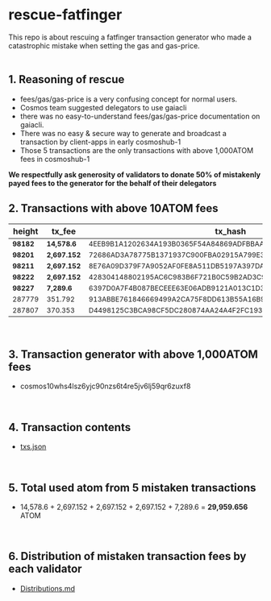 # rescue-fatfinger

This repo is about rescuing a fatfinger transaction generator who made a catastrophic mistake when setting the gas and gas-price.
<br />
<br />

## 1. Reasoning of rescue

- fees/gas/gas-price is a very confusing concept for normal users.
- Cosmos team suggested delegators to use gaiacli
- there was no easy-to-understand fees/gas/gas-price documentation on gaiacli.
- There was no easy & secure way to generate and broadcast a transaction by client-apps in early cosmoshub-1
- Those 5 transactions are the only transactions with above 1,000ATOM fees in cosmoshub-1

**We respectfully ask generosity of validators to donate 50% of mistakenly payed fees to the generator for the behalf of their delegators**
<br />


## 2. Transactions with above 10ATOM fees

height | tx_fee | tx_hash | tx_generator
--- | --- | --- | ---
<sub>**98182**</sub> | <sub>**14,578.6**</sub> | <sub>4EEB9B1A1202634A193B0365F54A84869ADFBBAAA94F30F01DB599725F1ED034</sub> | <sub>cosmos10whs4lsz6yjc90nzs6t4re5jv6lj59qr6zuxf8</sub>
<sub>**98201**</sub> | <sub>**2,697.152**</sub> | <sub>72686AD3A78775B1371937C900FBA02915A799E3763ADB35013F7A614E6596B4</sub> | <sub>cosmos10whs4lsz6yjc90nzs6t4re5jv6lj59qr6zuxf8</sub>
<sub>**98211**</sub> | <sub>**2,697.152**</sub> | <sub>8E76A09D379F7A9052AF0FE8A511DB5197A397DA0D4FF53C9982B4A51B6E40DB</sub> | <sub>cosmos10whs4lsz6yjc90nzs6t4re5jv6lj59qr6zuxf8</sub> 
<sub>**98222**</sub> | <sub>**2,697.152**</sub> | <sub>428304148802195AC6C983B6F721B0C59B2AD3C99B7E03410510601D2A6F716B</sub> | <sub>cosmos10whs4lsz6yjc90nzs6t4re5jv6lj59qr6zuxf8</sub> 
<sub>**98227**</sub> | <sub>**7,289.6**</sub> | <sub>6397D0A7F4B087BECEEE63E06ADB9121A013C1D3B0F8F361D52F515798F024D4</sub> | <sub>cosmos10whs4lsz6yjc90nzs6t4re5jv6lj59qr6zuxf8</sub>
<sub>287779</sub> | <sub>351.792</sub> | <sub>913ABBE761846669499A2CA75F8DD613B55A16B9522CCB703F76D08DDEA9413D</sub> | <sub>cosmos1eh6l0lzaw29rvkwt5wcazhddhfuq4qt8jyq8q6</sub>
<sub>287807</sub> | <sub>370.353</sub> | <sub>D4498125C3BCA98CF5DC280874AA24A4F2FC19314E46E784258935039D2A6942</sub> | <sub>cosmos1eh6l0lzaw29rvkwt5wcazhddhfuq4qt8jyq8q6</sub>


<br />


## 3. Transaction generator with above 1,000ATOM fees

- cosmos10whs4lsz6yjc90nzs6t4re5jv6lj59qr6zuxf8
<br />



## 4. Transaction contents

- [txs.json](https://github.com/b-harvest/rescue-fatfinger/blob/master/txs.json)
<br />

## 5. Total used atom from 5 mistaken transactions

- 14,578.6 + 2,697.152 + 2,697.152 + 2,697.152 + 7,289.6 = **29,959.656** ATOM
<br />

## 6. Distribution of mistaken transaction fees by each validator

- [Distributions.md](https://github.com/b-harvest/rescue-fatfinger/blob/master/Distribution.md)
